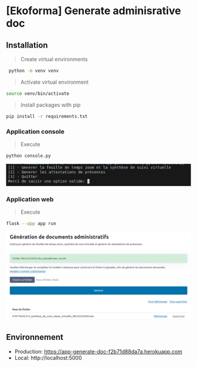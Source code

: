 # [Ekoforma] Generate adminisrative doc


## Installation

> Create virtual environments
```sh
 python -m venv venv
```

> Activate virtual environment
```sh
source venv/bin/activate 
```

> Install packages with pip
```sh
pip install -r requirements.txt
```

### Application console
> Execute
```sh
python console.py
```

![Application console](./__DOC/console_app.png)

### Application web
> Execute
```sh
flask --app app run
```

![Application web](./__DOC/web_app.png)

## Environnement

* Production: https://app-generate-doc-f2b71d88da7a.herokuapp.com
* Local: http://localhost:5000
